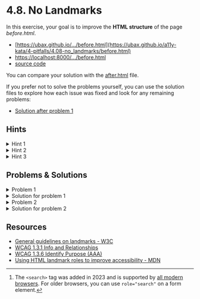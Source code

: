 # 4.8. No Landmarks

In this exercise, your goal is to improve the **HTML structure** of the page _before.html_.

- [https://ubax.github.io/.../before.html](https://ubax.github.io/a11y-kata/4-pitfalls/4.08-no_landmarks/before.html)
- [https://localhost:8000/.../before.html](http://localhost:8000/4-pitfalls/4.08-no_landmarks/before.html)
- [source code](./before.html)

You can compare your solution with the [after.html](after.html) file.

If you prefer not to solve the problems yourself, you can use the solution files to explore how each issue was fixed and look for any remaining problems:

- [Solution after problem 1](https://ubax.github.io/a11y-kata/4-pitfalls/4.08-no_landmarks/after-problem-1.html)

## Hints

<details>
<summary>Hint 1</summary>

Use a screen reader or the WAVE extension to list all landmarks on the page:

- macOS VoiceOver: <kbd>VO + Command + U</kbd> to open the rotor, then use the <kbd>arrow keys</kbd> to find landmarks.
- WAVE: `WAVE` -> `Structure`

</details>

<details>
<summary>Hint 2</summary>

List of common landmarks:

- header - [ARIA docs](https://www.w3.org/WAI/ARIA/apg/patterns/landmarks/examples/banner.html), [MDN](https://developer.mozilla.org/en-US/docs/Web/HTML/Element/header)
- nav - [ARIA docs](https://www.w3.org/WAI/ARIA/apg/patterns/landmarks/examples/navigation.html), [MDN](https://developer.mozilla.org/en-US/docs/Web/HTML/Element/nav)
- search - [ARIA docs](https://www.w3.org/WAI/ARIA/apg/patterns/landmarks/examples/search.html), [MDN](https://developer.mozilla.org/en-US/docs/Web/HTML/Element/search)
- main - [ARIA docs](https://www.w3.org/WAI/ARIA/apg/patterns/landmarks/examples/main.html), [MDN](https://developer.mozilla.org/en-US/docs/Web/HTML/Element/main)
- aside - [ARIA docs](https://www.w3.org/WAI/ARIA/apg/patterns/landmarks/examples/complementary.html), [MDN](https://developer.mozilla.org/en-US/docs/Web/HTML/Element/aside)
- section - [ARIA docs](https://www.w3.org/WAI/ARIA/apg/patterns/landmarks/examples/region.html), [MDN](https://developer.mozilla.org/en-US/docs/Web/HTML/Element/section)
- footer - [ARIA docs](https://www.w3.org/WAI/ARIA/apg/patterns/landmarks/examples/contentinfo.html), [MDN](https://developer.mozilla.org/en-US/docs/Web/HTML/Element/footer)

</details>

<details>
<summary>Hint 3</summary>

Use a screen reader to navigate between sections and navigation elements. Can you easily understand the purpose of each?

</details>

## Problems & Solutions

<details>
<summary>Problem 1</summary>

No HTML landmark elements are used. [WCAG 1.3.1 Info and Relationships](https://www.w3.org/WAI/WCAG21/Understanding/info-and-relationships) and [WCAG 1.3.6 Identify Purpose (AAA)](https://www.w3.org/WAI/WCAG21/Understanding/identify-purpose)

</details>
<details>
<summary>Solution for problem 1</summary>

Add HTML landmarks to define the structure of the page:

- header - [ARIA docs](https://www.w3.org/WAI/ARIA/apg/patterns/landmarks/examples/banner.html), [MDN](https://developer.mozilla.org/en-US/docs/Web/HTML/Element/header)
- nav - [ARIA docs](https://www.w3.org/WAI/ARIA/apg/patterns/landmarks/examples/navigation.html), [MDN](https://developer.mozilla.org/en-US/docs/Web/HTML/Element/nav)
- search[^1] - [ARIA docs](https://www.w3.org/WAI/ARIA/apg/patterns/landmarks/examples/search.html), [MDN](https://developer.mozilla.org/en-US/docs/Web/HTML/Element/search)
- main - [ARIA docs](https://www.w3.org/WAI/ARIA/apg/patterns/landmarks/examples/main.html), [MDN](https://developer.mozilla.org/en-US/docs/Web/HTML/Element/main)
- aside - [ARIA docs](https://www.w3.org/WAI/ARIA/apg/patterns/landmarks/examples/complementary.html), [MDN](https://developer.mozilla.org/en-US/docs/Web/HTML/Element/aside)
- section - [ARIA docs](https://www.w3.org/WAI/ARIA/apg/patterns/landmarks/examples/region.html), [MDN](https://developer.mozilla.org/en-US/docs/Web/HTML/Element/section)
- footer - [ARIA docs](https://www.w3.org/WAI/ARIA/apg/patterns/landmarks/examples/contentinfo.html), [MDN](https://developer.mozilla.org/en-US/docs/Web/HTML/Element/footer)

[^1]: The `<search>` tag was added in 2023 and is supported by [all modern browsers](https://developer.mozilla.org/en-US/docs/Web/HTML/Element/search#browser_compatibility). For older browsers, you can use `role="search"` on a form element.

</details>

<details>
<summary>Problem 2</summary>

Some HTML landmarks are missing labels.

</details>
<details>
<summary>Solution for problem 2</summary>

When multiple landmarks of the same type exist, adding labels improves screen reader navigation by clarifying each landmark's purpose. However, not all landmarks require labels.

- `nav` - Label each navigation element if there are more than one.
  - Label the top navigation as `<nav aria-label="Primary">`. The screen reader will announce it as "Primary navigation."
  - Label the bottom navigation as `<nav aria-label="Footer">`.
- `section` and `aside` - Label sections using headings or the `aria-labelledby` attribute.
  - Example: `<section aria-labelledby="our-pizzas">`
  - Example: `<aside aria-label="Fun facts">`

</details>

## Resources

- [General guidelines on landmarks - W3C](https://www.w3.org/WAI/ARIA/apg/patterns/landmarks/examples/general-principles.html)
- [WCAG 1.3.1 Info and Relationships](https://www.w3.org/WAI/WCAG21/Understanding/info-and-relationships)
- [WCAG 1.3.6 Identify Purpose (AAA)](https://www.w3.org/WAI/WCAG21/Understanding/identify-purpose)
- [Using HTML landmark roles to improve accessibility - MDN](https://developer.mozilla.org/en-US/blog/aria-accessibility-html-landmark-roles/)
